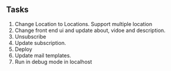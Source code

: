 ## Tasks

1. Change Location to Locations. Support multiple location
2. Change front end ui and update about, vidoe and description.
3. Unsubscribe
4. Update subscription.
5. Deploy
6. Update mail templates.
7. Run in debug mode in localhost
